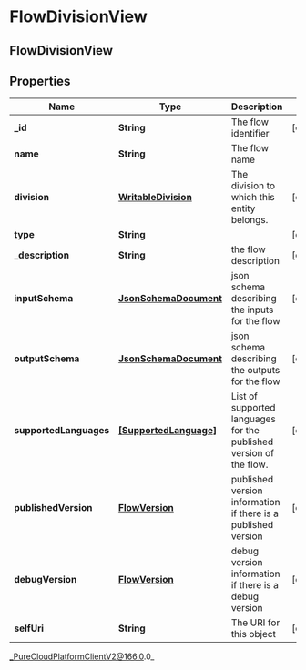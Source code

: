 # FlowDivisionView

## FlowDivisionView

## Properties

|Name | Type | Description | Notes|
|------------ | ------------- | ------------- | -------------|
| **_id** | **String** | The flow identifier | [optional] |
| **name** | **String** | The flow name | |
| **division** | [**WritableDivision**](WritableDivision) | The division to which this entity belongs. | [optional] |
| **type** | **String** |  | [optional] |
| **_description** | **String** | the flow description | [optional] |
| **inputSchema** | [**JsonSchemaDocument**](JsonSchemaDocument) | json schema describing the inputs for the flow | [optional] |
| **outputSchema** | [**JsonSchemaDocument**](JsonSchemaDocument) | json schema describing the outputs for the flow | [optional] |
| **supportedLanguages** | [**[SupportedLanguage]**]([SupportedLanguage]) | List of supported languages for the published version of the flow. | [optional] |
| **publishedVersion** | [**FlowVersion**](FlowVersion) | published version information if there is a published version | [optional] |
| **debugVersion** | [**FlowVersion**](FlowVersion) | debug version information if there is a debug version | [optional] |
| **selfUri** | **String** | The URI for this object | [optional] |



_PureCloudPlatformClientV2@166.0.0_
